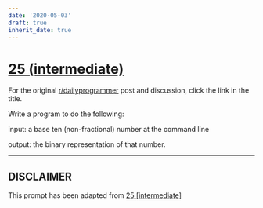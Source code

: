 ```yaml
---
date: '2020-05-03'
draft: true
inherit_date: true
---
```


# [25 (intermediate)](https://www.reddit.com/r/dailyprogrammer/comments/qxvu2/3152012_challenge_25_intermediate/)

For the original [r/dailyprogrammer](https://www.reddit.com/r/dailyprogrammer/) post and discussion, click the link in the title.

Write a program to do the following:

input: a base ten (non-fractional) number at the command line 

output: the binary representation of that number.


----
## **DISCLAIMER**
This prompt has been adapted from [25 [intermediate]](https://www.reddit.com/r/dailyprogrammer/comments/qxvu2/3152012_challenge_25_intermediate/
)
